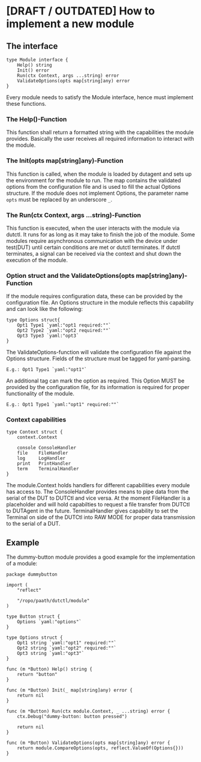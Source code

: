 # [DRAFT / OUTDATED] How to implement a new module

## The interface
```
type Module interface {
	Help() string
	Init() error
	Run(ctx Context, args ...string) error
	ValidateOptions(opts map[string]any) error
}
```

Every module needs to satisfy the Module interface, hence must implement these functions.

### The Help()-Function
This function shall return a formatted string with the capabilities the module provides.
Basically the user receives all required information to interact with the module.

### The Init(opts map[string]any)-Function
This function is called, when the module is loaded by dutagent and sets up the environment for the module to run.
The map contains the validated options from the configuration file and is used to fill the actual Options structure.
If the module does not implement Options, the parameter name `opts` must be replaced by an underscore `_`.

### The Run(ctx Context, args ...string)-Function
This function is executed, when the user interacts with the module via dutctl.
It runs for as long as it may take to finish the job of the module.
Some modules require asynchronous communication with the device under test(DUT) until certain conditions are met or dutctl terminates.
If dutctl terminates, a signal can be received via the context and shut down the execution of the module.

### Option struct and the ValidateOptions(opts map[string]any)-Function
If the module requires configuration data, these can be provided by the configuration file.
An Options structure in the module reflects this capability and can look like the following:
```
type Options struct{
	Opt1 Type1 `yaml:"opt1 required:""`
	Opt2 Type2 `yaml:"opt2 required:""`
	Opt3 Type3 `yaml:"opt3`
}
```
The ValidateOptions-function will validate the configuration file against the Options structure.
Fields of the structure must be tagged for yaml-parsing.

```
E.g.: Opt1 Type1 `yaml:"opt1"`
```
An additional tag can mark the option as required.
This Option MUST be provided by the configuration file, for its information is required for proper functionality of the module.
```
E.g.: Opt1 Type1 `yaml:"opt1" required:""`
```

### Context capabilities
```
type Context struct {
	context.Context

	console ConsoleHandler
	file    FileHandler
	log     LogHandler
	print   PrintHandler
	term    TerminalHandler
}
```

The module.Context holds handlers for different capabilities every module has access to.
The ConsoleHandler provides means to pipe data from the serial of the DUT to DUTCtl and vice versa.
At the moment FileHandler is a placeholder and will hold capabilties to request a file transfer from DUTCtl to DUTAgent in the future.
TerminalHandler gives capability to set the Terminal on side of the DUTCtl into RAW MODE for proper data transmission to the serial of a DUT.

## Example
The dummy-button module provides a good example for the implementation of a module:
```
package dummybutton

import (
	"reflect"

	"/ropo/paath/dutctl/module"
)

type Button struct {
	Options `yaml:"options"`
}

type Options struct {
	Opt1 string `yaml:"opt1" required:""`
	Opt2 string `yaml:"opt2" required:""`
	Opt3 string `yaml:"opt3"`
}

func (m *Button) Help() string {
	return "button"
}

func (m *Button) Init(_ map[string]any) error {
	return nil
}

func (m *Button) Run(ctx module.Context, _ ...string) error {
	ctx.Debug("dummy-button: button pressed")

	return nil
}

func (m *Button) ValidateOptions(opts map[string]any) error {
	return module.CompareOptions(opts, reflect.ValueOf(Options{}))
}
```
